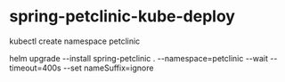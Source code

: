 # spring-petclinic-kube-deploy

kubectl create namespace petclinic

helm upgrade --install spring-petclinic . --namespace=petclinic --wait --timeout=400s --set nameSuffix=ignore

